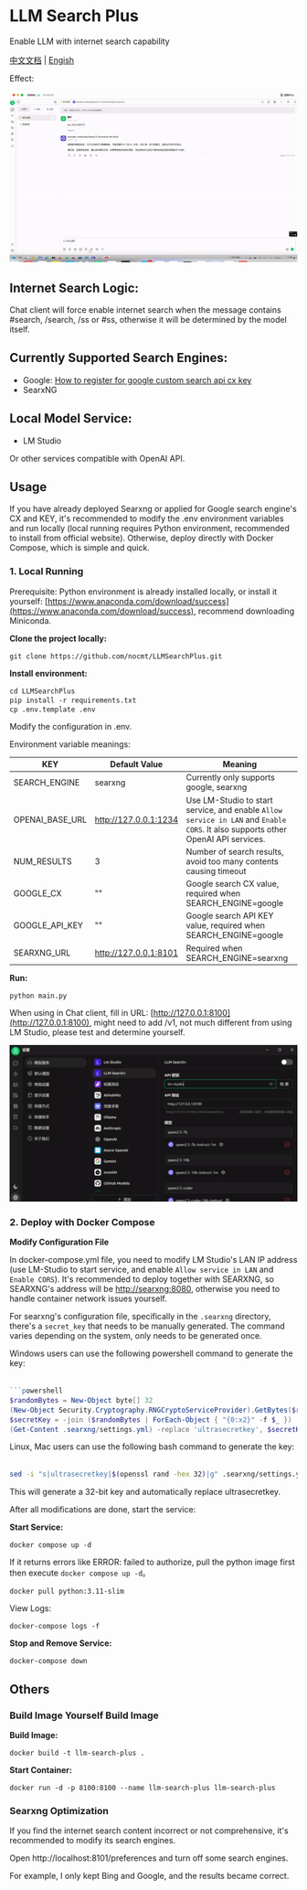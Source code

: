 # LLM Search Plus

Enable LLM with internet search capability

[中文文档](./README.md) | [Engish](./README_EN.md)

Effect:

![Demo](./演示.gif)

## Internet Search Logic:

Chat client will force enable internet search when the message contains #search, /search, /ss or #ss, otherwise it will be determined by the model itself.

## Currently Supported Search Engines:

- Google: [How to register for google custom search api cx key](https://blog.csdn.net/whatday/article/details/113750998)
- SearxNG

## Local Model Service:

- LM Studio

Or other services compatible with OpenAI API.

## Usage

If you have already deployed Searxng or applied for Google search engine's CX and KEY, it's recommended to modify the .env environment variables and run locally (local running requires Python environment, recommended to install from official website). Otherwise, deploy directly with Docker Compose, which is simple and quick.

### 1. Local Running

Prerequisite: Python environment is already installed locally, or install it yourself: [https://www.anaconda.com/download/success](https://www.anaconda.com/download/success), recommend downloading Miniconda.

**Clone the project locally:**

    git clone https://github.com/nocmt/LLMSearchPlus.git

**Install environment:**

    cd LLMSearchPlus
    pip install -r requirements.txt
    cp .env.template .env

Modify the configuration in .env.

Environment variable meanings:

| KEY             | Default Value         | Meaning                                                                                                                          |
| --------------- | --------------------- | -------------------------------------------------------------------------------------------------------------------------------- |
| SEARCH_ENGINE   | searxng               | Currently only supports google, searxng                                                                                          |
| OPENAI_BASE_URL | http://127.0.0.1:1234 | Use LM-Studio to start service, and enable `Allow service in LAN` and `Enable CORS`. It also supports other OpenAI API services. |
| NUM_RESULTS     | 3                     | Number of search results, avoid too many contents causing timeout                                                                |
| GOOGLE_CX       | ""                    | Google search CX value, required when SEARCH_ENGINE=google                                                                       |
| GOOGLE_API_KEY  | ""                    | Google search API KEY value, required when SEARCH_ENGINE=google                                                                  |
| SEARXNG_URL     | http://127.0.0.1:8101 | Required when SEARCH_ENGINE=searxng                                                                                              |

**Run:**

    python main.py

When using in Chat client, fill in URL: [http://127.0.0.1:8100](http://127.0.0.1:8100), might need to add /v1, not much different from using LM Studio, please test and determine yourself.

![Configuration](配置.png)

### 2. Deploy with Docker Compose


**Modify Configuration File**


In docker-compose.yml file, you need to modify LM Studio's LAN IP address (use LM-Studio to start service, and enable `Allow service in LAN` and `Enable CORS`). It's recommended to deploy together with SEARXNG, so SEARXNG's address will be [http://searxng:8080](http://searxng:8080), otherwise you need to handle container network issues yourself.


For searxng's configuration file, specifically in the `.searxng` directory, there's a `secret_key` that needs to be manually generated. The command varies depending on the system, only needs to be generated once.


Windows users can use the following powershell command to generate the key:

```powershell

```powershell
$randomBytes = New-Object byte[] 32
(New-Object Security.Cryptography.RNGCryptoServiceProvider).GetBytes($randomBytes)
$secretKey = -join ($randomBytes | ForEach-Object { "{0:x2}" -f $_ })
(Get-Content .searxng/settings.yml) -replace 'ultrasecretkey', $secretKey | Set-Content .searxng/settings.yml
```

Linux, Mac users can use the following bash command to generate the key:

```bash

sed -i "s|ultrasecretkey|$(openssl rand -hex 32)|g" .searxng/settings.yml

```

This will generate a 32-bit key and automatically replace ultrasecretkey.

After all modifications are done, start the service:

**Start Service:**

    docker compose up -d


If it returns errors like ERROR: failed to authorize, pull the python image first then execute `docker compose up -d`。

    docker pull python:3.11-slim

View Logs:

    docker-compose logs -f

**Stop and Remove Service:**

    docker-compose down


## Others

### Build Image Yourself Build Image


**Build Image:**

    docker build -t llm-search-plus .
 
 
**Start Container:**

    docker run -d -p 8100:8100 --name llm-search-plus llm-search-plus

### Searxng Optimization

If you find the internet search content incorrect or not comprehensive, it's recommended to modify its search engines. 

Open http://localhost:8101/preferences and turn off some search engines. 

For example, I only kept Bing and Google, and the results became correct.